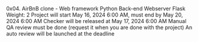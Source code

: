 0x04. AirBnB clone - Web framework
Python
Back-end
Webserver
Flask
 Weight: 2
 Project will start May 16, 2024 6:00 AM, must end by May 20, 2024 6:00 AM
 Checker will be released at May 17, 2024 6:00 AM
 Manual QA review must be done (request it when you are done with the project)
 An auto review will be launched at the deadline
